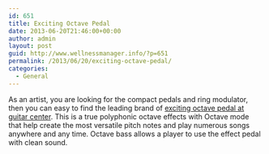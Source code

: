 ```yaml
---
id: 651
title: Exciting Octave Pedal
date: 2013-06-20T21:46:00+00:00
author: admin
layout: post
guid: http://www.wellnessmanager.info/?p=651
permalink: /2013/06/20/exciting-octave-pedal/
categories:
  - General
---
```

As an artist, you are looking for the compact pedals and ring modulator, then you can easy to find the leading brand of [exciting octave pedal at guitar center](http://www.guitarcenter.com/Boss-OC-3-SUPER-Octave-Pedal-102456829-i1124521.gc). This is a true polyphonic octave effects with Octave mode that help create the most versatile pitch notes and play numerous songs anywhere and any time. Octave bass allows a player to use the effect pedal with clean sound.